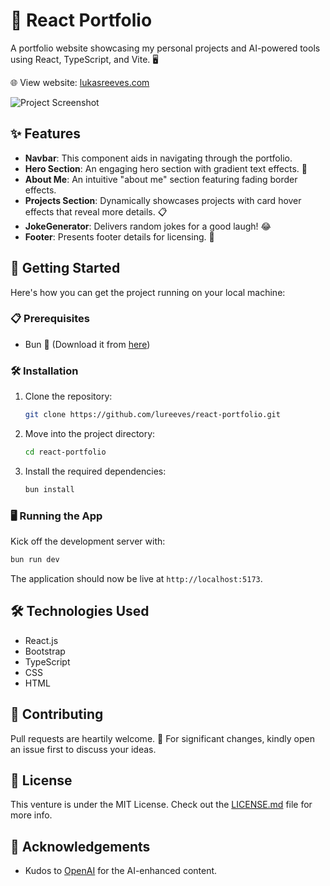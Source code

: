 # 🌟 React Portfolio

A portfolio website showcasing my personal projects and AI-powered tools using React, TypeScript, and Vite. 🖥️

🌐 View website: [lukasreeves.com](http://lukasreeves.com)

![Project Screenshot](./Screenshot.png)

## ✨ Features

- **Navbar**: This component aids in navigating through the portfolio.
- **Hero Section**: An engaging hero section with gradient text effects. 🌈
- **About Me**: An intuitive "about me" section featuring fading border effects.
- **Projects Section**: Dynamically showcases projects with card hover effects that reveal more details. 📋
- **JokeGenerator**: Delivers random jokes for a good laugh! 😂
- **Footer**: Presents footer details for licensing. 🔖

## 🚀 Getting Started

Here's how you can get the project running on your local machine:

### 📋 Prerequisites

- Bun 🍞 (Download it from [here](https://bun.sh/docs/installation/))

### 🛠️ Installation

1. Clone the repository:
    ```bash
    git clone https://github.com/lureeves/react-portfolio.git
    ```
2. Move into the project directory:
    ```bash
    cd react-portfolio
    ```
3. Install the required dependencies:
    ```bash
    bun install
    ```

### 🖥️ Running the App

Kick off the development server with:

```bash
bun run dev
```

The application should now be live at `http://localhost:5173`.

## 🛠️ Technologies Used

- React.js
- Bootstrap
- TypeScript
- CSS
- HTML

## 🤝 Contributing

Pull requests are heartily welcome. 🤗 For significant changes, kindly open an issue first to discuss your ideas.

## 📜 License

This venture is under the MIT License. Check out the [LICENSE.md](LICENSE.md) file for more info.

## 🙌 Acknowledgements

- Kudos to [OpenAI](https://www.openai.com/) for the AI-enhanced content.